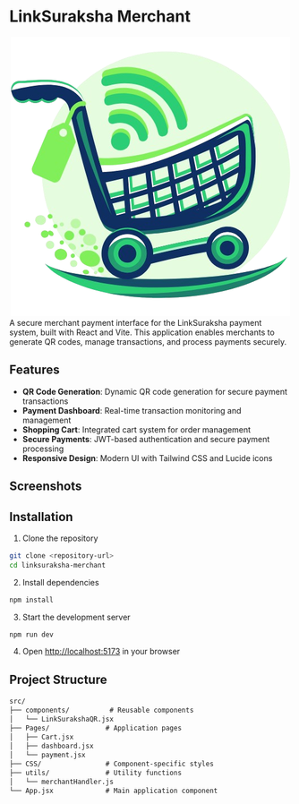 # LinkSuraksha Merchant

<div align="center">
  <img src="public/logo.png"/>
</div>
A secure merchant payment interface for the LinkSuraksha payment system, built with React and Vite. This application enables merchants to generate QR codes, manage transactions, and process payments securely.

## Features

- **QR Code Generation**: Dynamic QR code generation for secure payment transactions
- **Payment Dashboard**: Real-time transaction monitoring and management
- **Shopping Cart**: Integrated cart system for order management
- **Secure Payments**: JWT-based authentication and secure payment processing
- **Responsive Design**: Modern UI with Tailwind CSS and Lucide icons

## Screenshots

## Installation

1. Clone the repository

```bash
git clone <repository-url>
cd linksuraksha-merchant
```

2. Install dependencies

```bash
npm install
```

3. Start the development server

```bash
npm run dev
```

4. Open [http://localhost:5173](http://localhost:5173) in your browser

## Project Structure

```
src/
├── components/          # Reusable components
│   └── LinkSurakshaQR.jsx
├── Pages/              # Application pages
│   ├── Cart.jsx
│   ├── dashboard.jsx
│   └── payment.jsx
├── CSS/                # Component-specific styles
├── utils/              # Utility functions
│   └── merchantHandler.js
└── App.jsx             # Main application component
```
